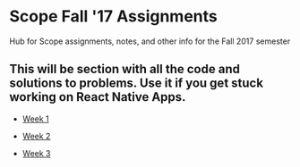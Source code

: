# Scope Fall '17 Assignments

Hub for Scope assignments, notes, and other info for the Fall 2017 semester 


## This will be section with all the code and solutions to problems. Use it if you get stuck working on React Native Apps.

* [Week 1]()

* [Week 2]()

* [Week 3]()

